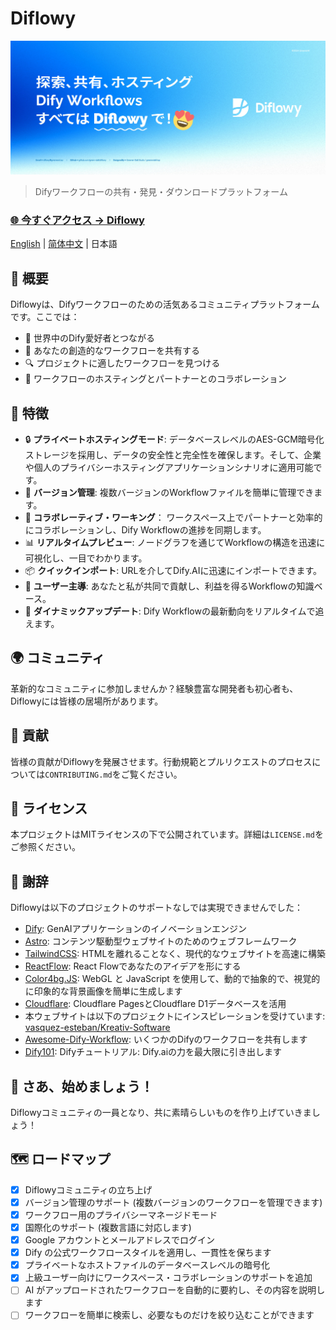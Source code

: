 # Diflowy

![Diflowy](og_ja.jpg)

> Difyワークフローの共有・発見・ダウンロードプラットフォーム

### [🌐 今すぐアクセス → Diflowy](https://diflowy.greenerai.top/)

[English](README.md) | [简体中文](README_CN.md) | 日本語

## 🚀 概要

Diflowyは、Difyワークフローのための活気あるコミュニティプラットフォームです。ここでは：

- 🔗 世界中のDify愛好者とつながる
- 🎨 あなたの創造的なワークフローを共有する
- 🔍 プロジェクトに適したワークフローを見つける
- 💾 ワークフローのホスティングとパートナーとのコラボレーション

## 🌟 特徴

- 🔒 **プライベートホスティングモード**: データベースレベルのAES-GCM暗号化ストレージを採用し、データの安全性と完全性を確保します。そして、企業や個人のプライバシーホスティングアプリケーションシナリオに適用可能です。
- 📂 **バージョン管理**: 複数バージョンのWorkflowファイルを簡単に管理できます。
- 👥 **コラボレーティブ・ワーキング**： ワークスペース上でパートナーと効率的にコラボレーションし、Dify Workflowの進捗を同期します。
- 📊 **リアルタイムプレビュー**: ノードグラフを通じてWorkflowの構造を迅速に可視化し、一目でわかります。
- 📦 **クイックインポート**: URLを介してDify.AIに迅速にインポートできます。
- 👥 **ユーザー主導**: あなたと私が共同で貢献し、利益を得るWorkflowの知識ベース。
- 🔔 **ダイナミックアップデート**: Dify Workflowの最新動向をリアルタイムで追えます。

## 🌍 コミュニティ

革新的なコミュニティに参加しませんか？経験豊富な開発者も初心者も、Diflowyには皆様の居場所があります。

## 🤝 貢献

皆様の貢献がDiflowyを発展させます。行動規範とプルリクエストのプロセスについては`CONTRIBUTING.md`をご覧ください。

## 📄 ライセンス

本プロジェクトはMITライセンスの下で公開されています。詳細は`LICENSE.md`をご参照ください。

## 💖 謝辞

Diflowyは以下のプロジェクトのサポートなしでは実現できませんでした：

- [Dify](https://github.com/langgenius/dify): GenAIアプリケーションのイノベーションエンジン
- [Astro](https://astro.build/): コンテンツ駆動型ウェブサイトのためのウェブフレームワーク
- [TailwindCSS](https://tailwindcss.com/): HTMLを離れることなく、現代的なウェブサイトを高速に構築
- [ReactFlow](https://reactflow.dev/): React Flowであなたのアイデアを形にする
- [Color4bg.JS](https://github.com/winterx/color4bg.js): WebGL と JavaScript を使用して、動的で抽象的で、視覚的に印象的な背景画像を簡単に生成します
- [Cloudflare](https://www.cloudflare.com): Cloudflare PagesとCloudflare D1データベースを活用
- 本ウェブサイトは以下のプロジェクトにインスピレーションを受けています: [vasquez-esteban/Kreativ-Software](https://github.com/vasquez-esteban/kreativ-software)
- [Awesome-Dify-Workflow](https://github.com/svcvit/Awesome-Dify-Workflow): いくつかのDifyのワークフローを共有します
- [Dify101](https://dify101.com/): Difyチュートリアル: Dify.aiの力を最大限に引き出します

## 🎉 さあ、始めましょう！

Diflowyコミュニティの一員となり、共に素晴らしいものを作り上げていきましょう！

## 🗺️ ロードマップ

- [x] Diflowyコミュニティの立ち上げ
- [x] バージョン管理のサポート (複数バージョンのワークフローを管理できます)
- [x] ワークフロー用のプライバシーマネージドモード
- [x] 国際化のサポート (複数言語に対応します)
- [x] Google アカウントとメールアドレスでログイン
- [x] Dify の公式ワークフロースタイルを適用し、一貫性を保ちます
- [x] プライベートなホストファイルのデータベースレベルの暗号化
- [x] 上級ユーザー向けにワークスペース・コラボレーションのサポートを追加
- [ ] AI がアップロードされたワークフローを自動的に要約し、その内容を説明します
- [ ] ワークフローを簡単に検索し、必要なものだけを絞り込むことができます
